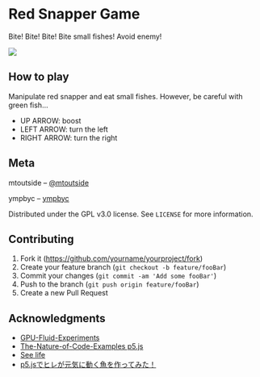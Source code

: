 # Red Snapper Game

Bite! Bite! Bite! Bite small fishes! Avoid enemy!

![](header.png)

## How to play

Manipulate red snapper and eat small fishes. However, be careful with green fish...

 - UP ARROW: boost
 - LEFT ARROW: turn the left
 - RIGHT ARROW: turn the right

## Meta

mtoutside – [@mtoutside](https://twitter.com/mtoutside)

ympbyc – [ympbyc](https://github.com/ympbyc)

Distributed under the GPL v3.0 license. See ``LICENSE`` for more information.


## Contributing

1. Fork it (<https://github.com/yourname/yourproject/fork>)
2. Create your feature branch (`git checkout -b feature/fooBar`)
3. Commit your changes (`git commit -am 'Add some fooBar'`)
4. Push to the branch (`git push origin feature/fooBar`)
5. Create a new Pull Request

## Acknowledgments

- [GPU-Fluid-Experiments](https://github.com/haxiomic/GPU-Fluid-Experiments)
- [The-Nature-of-Code-Examples p5.js](https://github.com/nature-of-code/noc-examples-p5.js)
- [See life](http://jsfiddle.net/jagracar/2ctqfwwo/)
- [p5.jsでヒレが元気に動く魚を作ってみた！](https://qiita.com/guru_taka/items/da92ed6dacd08b2d107a)
